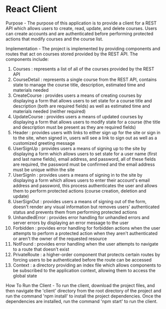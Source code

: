 # React Client

Purpose  - The purpose of this application is to provide a client for a REST API which allows users to
create, read, update, and delete courses. Users can create accounts and are authenticated before performing
protected actions that modify courses and the course list.

Implementation - The project is implemented by providing components and routes that act on
courses stored provided by the REST API. The components include:
1. Courses : represents a list of all of the courses provided by the REST API
2. CourseDetail : represents a single course from the REST API, contains state to manage the course title, description, estimated
time and materials needed
3. CreateCourse : provides users a means of creating courses by displaying a form that allows users to set state for a course
title and description (both are required fields) as well as estimated time and materials needed (neither required)
4. UpdateCourse : provides users a means of updated courses by displaying a form that allows users to modify state for a course
(the title and description must be present as they are required fields)
5. Header : provides users with links to either sign up for the site or sign in to the site, when signed in, users will see a
link to sign out as well as a customized greeting message
6. UserSignUp : provides users a means of signing up to the site by displaying a form which allows users to set state for a user
name (first and last name fields), email address, and password, all of these fields are required, the password must be confirmed and the email address must be unique within the site
7. UserSignIn : provides users a means of signing in to the site by displaying a form which allows users to enter their account's email address and password, this process authenticates the user and allows them to perform protected actions (course creation, deletion and update)
8. UserSignOut : provides users a means of signing out of the form, doesn't render any visual information but removes users' authenticated status and prevents them from performing protected actions
9. UnhandledError : provides error handling for unhandled errors and server errors by displaying an error message to the user
10. Forbidden : provides error handling for forbidden actions when the user attempts to perform a protected action when they aren't authenticated or aren't the owner of the requested resource
11. NotFound : provides error handling when the user attempts to navigate to a route that doesn't exist
12. PrivateRoute : a higher-order component that protects certain routes by forcing users to be authenticated before the route can be accessed
13. Context : a directory providing an index file which allows components to be subscribed to the application context, allowing them to access the global state

How To Run the Client - To run the client, download the project files, and then navigate the 'client' directory from the root
directory of the project and run the command 'npm install' to install the project dependencies. Once the dependencies are
installed, run the command 'npm start' to run the client.
